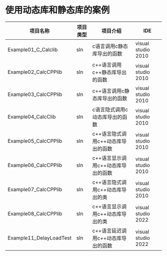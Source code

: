 # 使用动态库和静态库的案例

| 项目名称                               | 项目类型 | 项目介绍                                 | IDE                              |
| ------------------------------------  | ------ | ----------------------------------------- | -------------------------------- |
| Example01_C_Calclib                   | sln    | c语言调用c静态库导出的函数                  | visual studio 2010               |
| Example02_CalcCPPlib                  | sln    | c++语言调用c++静态库导出的函数              | visual studio 2010               |
| Example03_CalcCPPlib                  | sln    | c++语言调用c静态库导出的函数                | visual studio 2010               |
| Example04_CalcClib                    | sln    | c语言隐式调用c动态库导出的函数               | visual studio 2010               |
| Example05_CalcCPPlib                  | sln    | c++语言隐式调用c++动态库导出的函数           | visual studio 2010               |
| Example06_CalcCPPlib                  | sln    | c++语言显示调用c++动态库导出的函数           | visual studio 2010               |
| Example07_CalcCPPlib                  | sln    | c++语言隐式调用c++动态库导出的类             | visual studio 2010               |
| Example08_CalcCPPlib                  | sln    | c++语言显示调用c++动态库导出的类             | visual studio 2022               |
| Example11_DelayLoadTest               | sln    | c++语言延迟调用c++动态库导出的函数           | visual studio 2022               |







